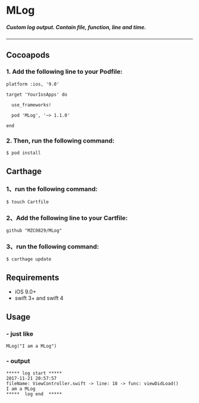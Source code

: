# MLog
##### Custom log output. Contain file, function, line and time.

---


## Cocoapods

### 1. Add the following line to your Podfile:

```
platform :ios, '9.0'

target 'YourIosApps' do

  use_frameworks!

  pod 'MLog', '~> 1.1.0'

end
```

### 2. Then, run the following command:

```
$ pod install
```


## Carthage

### 1、run the following command:
```
$ touch Cartfile
```

### 2、Add the following line to your Cartfile:

```
github "MZC0829/MLog"
```

### 3、run the following command:

```
$ carthage update
```




## Requirements
>
- iOS 9.0+
- swift 3+ and swift 4




## Usage

### - just like

```
MLog("I am a MLog")
```

### - output

```
***** log start *****
2017-11-21 20:57:57
fileName: ViewController.swift -> line: 18 -> func: viewDidLoad()
I am a MLog
*****  log end  *****
```
